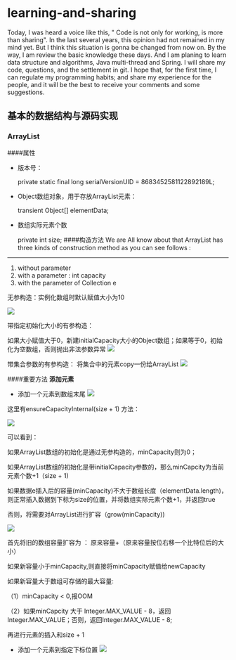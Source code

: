 # learning-and-sharing
Today, I was heard a voice like this, " Code is not only for working, is more than sharing". In the last several years, this opinion had not remained in my mind yet. But I think this situation is gonna be changed from now on.  By the way, I am review the basic knowledge  these days. And I am planing to learn data structure and algorithms, Java multi-thread and Spring. I will share my code, questions, and the settlement in git. I hope that, for the first time, I can regulate my programming habits; and share my experience for the people, and it will be the best to receive your comments and some suggestions.

## 基本的数据结构与源码实现

### ArrayList
####属性
- 版本号：

    private static final long serialVersionUID = 8683452581122892189L;

- Object数组对象，用于存放ArrayList元素：

    transient Object[] elementData;

- 数组实际元素个数

    private int size;
####构造方法
We are All know about that ArrayList has three kinds of construction method as you can see follows :

----------
1. without parameter
2. with a parameter : int capacity
3. with the parameter of Collection<E> e

无参构造：实例化数组时默认赋值大小为10

![](http://a4.qpic.cn/psb?/V10PxiNJ23dK2a/sftnsP22bfxD3dzdbgX1vQ.mZOTv2c3WIFKJn5Agf7o!/m/dDMBAAAAAAAAnull&bo=GANNAAAAAAADB3Q!&rf=photolist&t=5)

带指定初始化大小的有参构造：

如果大小赋值大于0，新建initialCapacity大小的Object数组；如果等于0，初始化为空数组，否则抛出非法参数异常
![](http://a2.qpic.cn/psb?/V10PxiNJ23dK2a/4s*XoGn8cdPRaFNtmAlWzcgP1t3eHyn0IrHlK4cOYXw!/m/dDUBAAAAAAAAnull&bo=AQOwAAAAAAADB5A!&rf=photolist&t=5)

带集合参数的有参构造：
将集合中的元素copy一份给ArrayList
![](http://a4.qpic.cn/psb?/V10PxiNJ23dK2a/UGhcZGMWrz9IItSmrVaUc3Ig8dtKrEGZKIfSQOCwICc!/m/dMMAAAAAAAAAnull&bo=5QNKAQAAAAADB48!&rf=photolist&t=5)

####重要方法
**添加元素**

- 添加一个元素到数组末尾
![](http://a4.qpic.cn/psb?/V10PxiNJ23dK2a/Yjahvaxk7ym2o0r6yI0WP70oh7LLNjXUX*nw20eBnYQ!/m/dL8AAAAAAAAAnull&bo=IgO*AAAAAAADB7w!&rf=photolist&t=5)


这里有ensureCapacityInternal(size + 1) 方法：

![](http://a2.qpic.cn/psb?/V10PxiNJ23dK2a/uvVxuUX3g7n6t8.jLLO*6teCjRAs*SawlNzLMVW3Sgk!/m/dDUBAAAAAAAAnull&bo=JQM4AQAAAAADBz0!&rf=photolist&t=5)

可以看到：

如果ArrayList数组的初始化是通过无参构造的，minCapacity则为0；

如果ArrayList数组的初始化是带initialCapacity参数的，那么minCapcity为当前元素个数+1（size + 1)

如果数据e插入后的容量(minCapacity)不大于数组长度（elementData.length)，则正常插入数据到下标为size的位置，并将数组实际元素个数+1，并返回true

否则，将需要对ArrayList进行扩容（grow(minCapacity))

![](http://a2.qpic.cn/psb?/V10PxiNJ23dK2a/pZ7LZPUCJhNrGqFUpinjjmYvE3.*BpKKtxbJkP8UcSc!/m/dDUBAAAAAAAAnull&bo=4wImAQAAAAADB.Q!&rf=photolist&t=5)

首先将旧的数组容量扩容为 ： 原来容量+（原来容量按位右移一个比特位后的大小）

如果新容量小于minCapacity,则直接将minCapacity赋值给newCapacity

如果新容量大于数组可存储的最大容量:

（1）minCapacity < 0,报OOM

（2）如果minCapcity 大于 Integer.MAX_VALUE - 8，返回Integer.MAX_VALUE；否则，返回Integer.MAX_VALUE - 8;

再进行元素的插入和size + 1

- 添加一个元素到指定下标位置
![](http://a3.qpic.cn/psb?/V10PxiNJ23dK2a/6qKtv3cfnmEtUP1hm6i6iP2CXHfvsgjhbCxIp3Ig9.A!/m/dDYBAAAAAAAAnull&bo=EAM2AQAAAAADBwY!&rf=photolist&t=5)


